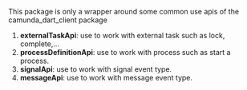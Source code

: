 This package is only a wrapper around some common use apis of the camunda_dart_client package
1. **externalTaskApi**: use to work with external task such as lock, complete,...
2. **processDefinitionApi**: use to work with process such as start a process.
3. **signalApi**: use to work with signal event type.
4. **messageApi**: use to work with message event type.